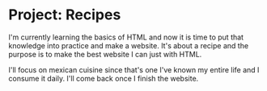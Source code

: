 # Project: Recipes

I'm currently learning the basics of HTML and now it is time to put that knowledge into practice and make a website. It's about a recipe
and the purpose is to make the best website I can just with HTML.

I'll focus on mexican cuisine since that's one I've known my entire life and I consume it daily. I'll come back once I finish the website.